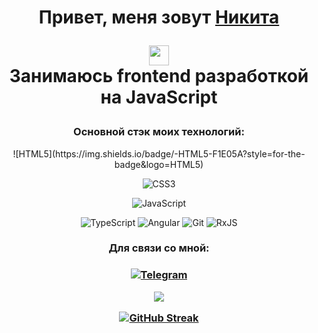 <div align='center'>

<h1 align="center">Привет, меня зовут <a href="https://hh.ru/resume/c04bdaffff0b4d293e0039ed1f78766d457049" target="_blank">Никита</a> 

<img src="https://github.com/blackcater/blackcater/raw/main/images/Hi.gif" height="32"/><br>Занимаюсь frontend рaзработкой на JavaScript</h1>
 
 
<h3 align="center">Основной стэк моих технологий:</h3>
![HTML5](https://img.shields.io/badge/-HTML5-F1E05A?style=for-the-badge&logo=HTML5)
 
![CSS3](https://img.shields.io/badge/-CSS3/SCSS-4B0082?style=for-the-badge&logo=CSS3)
 
![JavaScript](https://img.shields.io/badge/-JavaScript-8B0000?style=for-the-badge&logo=javascript)
 
![TypeScript](https://img.shields.io/badge/-TypeScript-191970?style=for-the-badge&logo=typescript)
![Angular](https://img.shields.io/badge/angular-%23DD0031.svg?style=for-the-badge&logo=angular&logoColor=white)
![Git](https://img.shields.io/badge/git-%23F05033.svg?style=for-the-badge&logo=git&logoColor=white)
![RxJS](https://img.shields.io/badge/rxjs-%23B7178C.svg?style=for-the-badge&logo=reactivex&logoColor=white)
 
 <h3>Для связи со мной:<h3>

[![Telegram](https://img.shields.io/badge/-Telegram-000?style=for-the-badge&logo=Telegram)](https://t.me/Leksip)
 
![](https://github-profile-summary-cards.vercel.app/api/cards/profile-details?username=Leksip&theme=solarized_dark)
 

[![GitHub Streak](https://streak-stats.demolab.com?user=Leksip&theme=tokyonight&locale=ru)](https://git.io/streak-stats)
</div>
